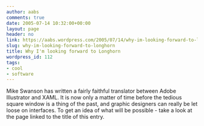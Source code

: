 ```yaml
---
author: aabs
comments: true
date: 2005-07-14 10:32:00+00:00
layout: page
header: no
link: https://aabs.wordpress.com/2005/07/14/why-im-looking-forward-to-longhorn/
slug: why-im-looking-forward-to-longhorn
title: Why I'm looking forward to Longhorn
wordpress_id: 112
tags:
- cool
- software
---
```


Mike Swanson has written a fairly faithful translator between Adobe Illustrator and XAML. It is now only a matter of time before the tedious square window is a thing of the past, and graphic designers can really be let loose on interfaces. To get an idea of what will be possible - take a look at the page linked to the title of this entry.
